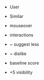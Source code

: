 - User
- Similar
- mouseover
- interactions
- ~ suggest less
- ~ dislike

- baseline score
- +5 visibility
